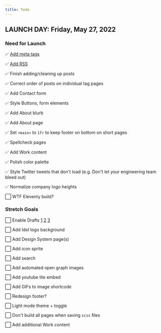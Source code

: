 ```yaml
---
title: Todo
---
```


## LAUNCH DAY: Friday, May 27, 2022

### Need for Launch

✅ [Add meta tags](https://github.com/tannerdolby/eleventy-plugin-metagen)

✅ [Add RSS](https://github.com/11ty/eleventy-plugin-rss)

✅ Finish adding/cleaning up posts

✅ Correct order of posts on individual tag pages

✅ Add Contact form

✅ Style Buttons, form elements 

✅ Add About blurb

✅ Add About page

✅  Set `<main>` to `1fr` to keep footer on bottom on short pages

✅ Spellcheck pages

✅ Add Work content

✅ Polish color palette

✅ Style Twitter tweets that don't load (e.g. Don't let your engineering team bleed out)

✅ Normalize company logo heights

⬜ WTF Eleventy build?

### Stretch Goals

⬜ Enable Drafts [1](https://jkc.codes/blog/creating-drafts-in-eleventy/) [2](https://giustino.blog/how-to-drafts-eleventy/) [3](https://mymanycoloredways.com/posts/2021/02/creating-drafts-in-eleventy/)

⬜ Add Idol logo background

⬜ Add Design System page(s)

⬜ Add icon sprite

⬜ Add search

⬜ Add automated open graph images

⬜ Add youtube lite embed

⬜ Add GIFs to image shortcode

⬜ Redesign footer?

⬜ Light mode theme + toggle

⬜ Don't build all pages when saving `scss` files

⬜ Add additional Work content
